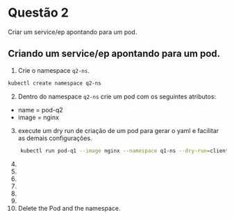 # Questão 2

Criar um service/ep apontando para um pod.

## Criando um service/ep apontando para um pod.

1. Crie o namespace `q2-ns`.
```bash
kubectl create namespace q2-ns
```
2. Dentro do namespace `q2-ns` crie um pod com os seguintes atributos:
* name = pod-q2
* image = nginx

3. execute um dry run de criação de um pod para gerar o yaml e facilitar as demais configurações.
```bash
    kubectl run pod-q1 --image nginx --namespace q1-ns --dry-run=client -o yaml > pod-q2-dry-run.yaml
```
4.
5. 
6. 
7. 
8. 
9. 
10. Delete the Pod and the namespace.